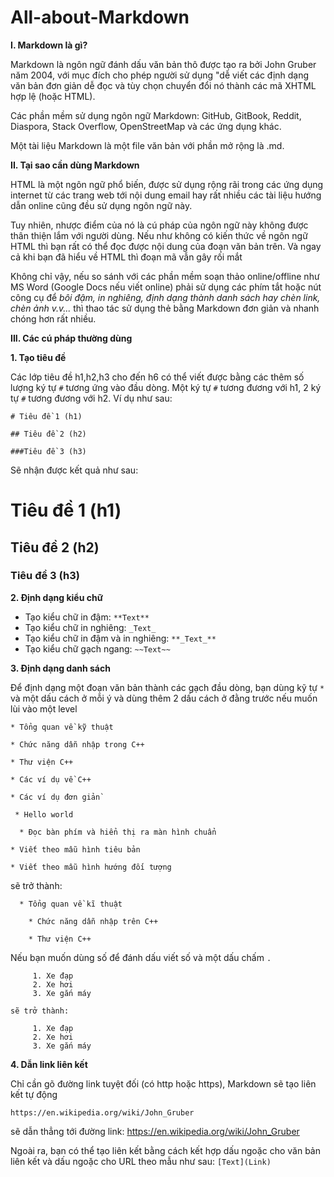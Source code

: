 # All-about-Markdown
**I. Markdown là gì?**

  Markdown là ngôn ngữ đánh dấu văn bản thô được tạo ra bởi John Gruber năm 2004, với mục đích cho phép người sử dụng "dễ viết các định dạng văn bản đơn giản dễ đọc và tùy chọn chuyển đổi nó thành các mã XHTML hợp lệ (hoặc HTML). 

  Các phần mềm sử dụng ngôn ngữ Markdown: GitHub, GitBook, Reddit, Diaspora, Stack Overflow, OpenStreetMap và các ứng dụng khác. 

  Một tài liệu Markdown là một file văn bản với phần mở rộng là .md.

**II. Tại sao cần dùng Markdown**
  
  HTML là một ngôn ngữ phổ biến, được sử dụng rộng rãi trong các ứng dụng internet từ các trang web tới nội dung email hay rất nhiều các tài liệu hướng dẫn online cũng đều sử dụng ngôn ngữ này. 
  
  Tuy nhiên, nhược điểm của nó là cú pháp của ngôn ngữ này không được thân thiện lắm với người dùng. Nếu như không có kiến thức về ngôn ngữ HTML thì bạn rất có thể đọc được nội dung của đoạn văn bản trên. Và ngay cả khi bạn đã hiểu về HTML thì đoạn mã vẫn gây rối mắt
  
 Không chỉ vậy, nếu so sánh với các phần mềm soạn thảo online/offline như MS Word (Google Docs nếu viết online) phải sử dụng các phím tắt hoặc nút công cụ để _bôi đậm, in nghiêng, định dạng thành danh sách hay chèn link, chèn ảnh v.v..._ thì thao tác sử dụng thẻ bằng Markdown đơn giản và nhanh chóng hơn rất nhiều.

**III. Các cú pháp thường dùng**
 
 **1. Tạo tiêu đề**
    
   Các lớp tiêu đề h1,h2,h3 cho đến h6 có thể viết được bằng các thêm số lượng ký tự `#` tương ứng vào đầu dòng. Một ký tự `#` tương đương với h1, 2 ký tự `#` tương đương với h2. Ví dụ như sau:
   
  `# Tiêu đề 1 (h1)`
  
  `## Tiêu đề 2 (h2)`
  
  `###Tiêu đề 3 (h3)`
  
  Sẽ nhận được kết quả như sau:
  
  # Tiêu đề 1 (h1)
  
  ## Tiêu đề 2 (h2)
  
  ### Tiêu đề 3 (h3)
  
  **2. Định dạng kiểu chữ**
  
  - Tạo kiểu chữ in đậm: `**Text**`
  - Tạo kiểu chữ in nghiêng: `_Text_`
  - Tạo kiểu chữ in đậm và in nghiêng: `**_Text_**`
  - Tạo kiểu chữ gạch ngang: `~~Text~~`
  
  **3. Định dạng danh sách**
  
  Để định dạng một đoạn văn bản thành các gạch đầu dòng, bạn dùng kỹ tự `*` và một dấu cách ở mỗi ý và dùng thêm 2 dấu cách ở đằng trước nếu muốn lùi vào một level
  
  `* Tổng quan về kỹ thuật`
  
    * Chức năng dẫn nhập trong C++
    
    * Thư viện C++
    
  `* Các ví dụ về C++`
  
    * Các ví dụ đơn giản`
    
     * Hello world
      
      * Đọc bàn phím và hiển thị ra màn hình chuẩn
      
    * Viết theo mẫu hình tiêu bản
    
    * Viết theo mẫu hình hướng đối tượng
  
 sẽ trở thành:
 
  
      * Tổng quan về kĩ thuật
      
        * Chức năng dẫn nhập trên C++
        
        * Thư viện C++
        
        
  Nếu bạn muốn dùng số để đánh dấu viết số và một dấu chấm `.`
   
         1. Xe đạp
         2. Xe hơi
         3. Xe gắn máy
    
    sẽ trở thành: 
         
         1. Xe đạp
         2. Xe hơi
         3. Xe gắn máy
       
  **4. Dẫn link liên kết**
  
   Chỉ cần gõ đường link tuyệt đối (có http hoặc https), Markdown sẽ tạo liên kết tự động
   
   `https://en.wikipedia.org/wiki/John_Gruber`
   
   sẽ dẫn thẳng tới đường link: https://en.wikipedia.org/wiki/John_Gruber
   
   Ngoài ra, bạn có thể tạo liên kết bằng cách kết hợp dấu ngoặc cho văn bản liên kết và dấu ngoặc cho URL theo mẫu như sau: `[Text](Link)`
   

